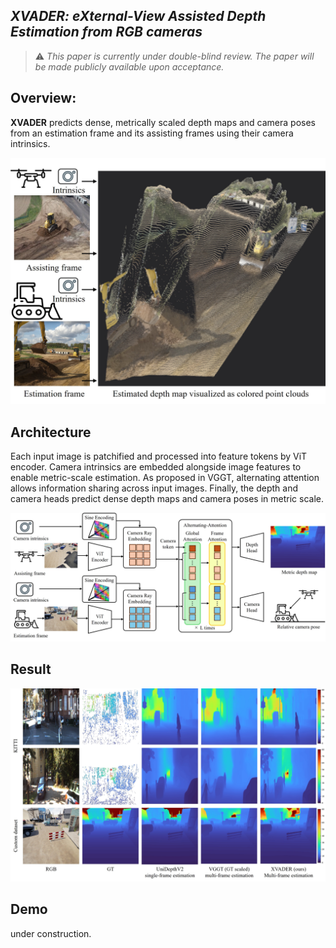 ## ___***XVADER: eXternal-View Assisted Depth Estimation from RGB cameras***___

> ⚠️ *This paper is currently under double-blind review. The paper will be made publicly available upon acceptance.*



## Overview:
**XVADER** predicts dense, metrically scaled depth maps and camera poses from an estimation frame and its assisting frames using their camera intrinsics.

<img src="assets/xvader_concept.jpg" width="600">

## Architecture

Each input image is patchified and processed into feature tokens by ViT encoder.
Camera intrinsics are embedded alongside image features to enable metric-scale estimation.
As proposed in VGGT, alternating attention allows information sharing across input images.
Finally, the depth and camera heads predict dense depth maps and camera poses in metric scale.

<img src="assets/xvader_model.jpg">


## Result

<img src="assets/xvader_qualitative_comparison.jpg">

## Demo

under construction.
